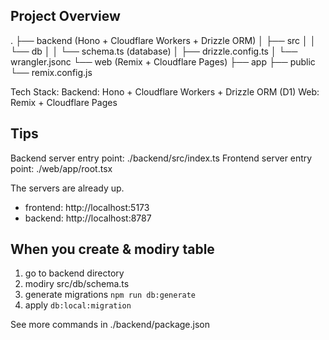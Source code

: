 ## Project Overview
.
├── backend (Hono + Cloudflare Workers + Drizzle ORM)
│   ├── src
│   │   └── db
│   │       └── schema.ts (database)
│   ├── drizzle.config.ts
│   └── wrangler.jsonc
└── web (Remix + Cloudflare Pages)
    ├── app
    ├── public
    └── remix.config.js

Tech Stack:
Backend: Hono + Cloudflare Workers + Drizzle ORM (D1)
Web: Remix + Cloudflare Pages


## Tips

Backend server entry point: ./backend/src/index.ts
Frontend server entry point: ./web/app/root.tsx

The servers are already up.

- frontend: http://localhost:5173
- backend: http://localhost:8787


## When you create & modiry table

1. go to backend directory
2. modiry src/db/schema.ts
3. generate migrations `npm run db:generate`
4. apply `db:local:migration`

See more commands in ./backend/package.json
